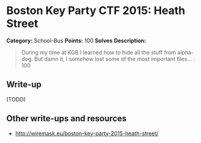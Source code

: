 # Boston Key Party CTF 2015: Heath Street

**Category:** School-Bus
**Points:** 100
**Solves** 
**Description:**

> During my time at KGB I learned how to hide all the stuff from alpha-dog. But damn it, I somehow lost some of the most important files... : 100

## Write-up

(TODO)

## Other write-ups and resources

* http://wiremask.eu/boston-key-party-2015-heath-street/
